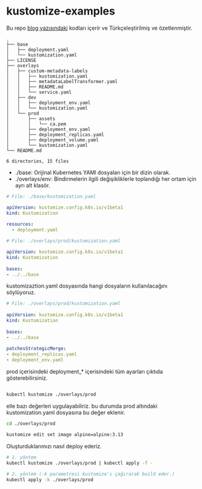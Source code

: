# kustomize-examples


Bu repo [blog yazısındaki](https://blog.viadee.de/raus-aus-dem-yaml-chaos-parametrisierte-kubernetes-deployments-mit-kustomize) kodları içerir ve Türkçeleştirilmiş ve özetlenmiştir.  

```
.
├── base
│   ├── deployment.yaml
│   └── kustomization.yaml
├── LICENSE
├── overlays
│   ├── custom-metadata-labels
│   │   ├── kustomization.yaml
│   │   ├── metadataLabelTransformer.yaml
│   │   ├── README.md
│   │   └── service.yaml
│   ├── dev
│   │   ├── deployment_env.yaml
│   │   └── kustomization.yaml
│   └── prod
│       ├── assets
│       │   └── ca.pem
│       ├── deployment_env.yaml
│       ├── deployment_replicas.yaml
│       ├── deployment_volume.yaml
│       └── kustomization.yaml
└── README.md

6 directories, 15 files

```

* ./base: Orijinal Kubernetes YAMl dosyaları için bir dizin olarak.
* ./overlays/env: Bindirmelerin ilgili değişikliklerle toplandığı her ortam için ayrı alt klasör.

```yaml
# File: ./base/kustomization.yaml

apiVersion: kustomize.config.k8s.io/v1beta1
kind: Kustomization
 
resources:
  - deployment.yaml

```

```yaml
# File: ./overlays/prod/kustomization.yaml

apiVersion: kustomize.config.k8s.io/v1beta1
kind: Kustomization
 
bases:
- ../../base

```

kustomizaztion.yaml dosyasında hangi dosyaların kullanılacağını söylüyoruz. 

```yaml
# File: ./overlays/prod/kustomization.yaml
 
apiVersion: kustomize.config.k8s.io/v1beta1
kind: Kustomization
 
bases:
- ../../base
 
patchesStrategicMerge:
- deployment_replicas.yaml
- deployment_env.yaml
```


prod içerisindeki deployment_* içerisindeki tüm ayarları çıktıda gösterebilirsiniz. 

```sh

kubectl kustomize ./overlays/prod

```

elle bazı değerleri uygulayabiliriz. bu durumda prod altındaki  kustomization.yaml dosyasına bu değer eklenir. 

```sh
cd ./overlays/prod

kustomize edit set image alpine=alpine:3.13

```

Oluşturduklarımızı nasıl deploy ederiz.

```sh
# 1. yöntem
kubectl kustomize ./overlays/prod | kubectl apply -f -
 
# 2. yöntem (-k parametresi kustomize'ı çağırarak build eder.)
kubectl apply -k ./overlays/prod

```



